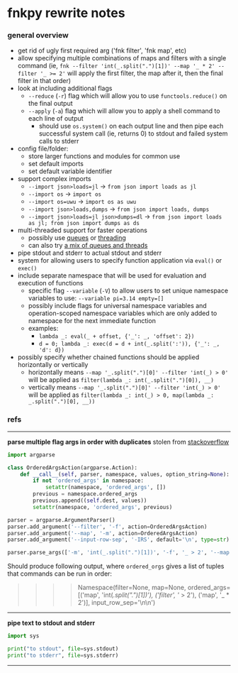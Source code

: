 # fnkpy rewrite notes

### general overview
- get rid of ugly first required arg ('fnk filter', 'fnk map', etc)
- allow specifying multiple combinations of maps and filters with a single command (ie, `fnk --filter 'int(_.split(".")[1])' --map '_ * 2' --filter '_ >= 2'` will apply the first filter, the map after it, then the final filter in that order)
- look at including additional flags
  * `--reduce` (`-r`) flag which will allow you to use `functools.reduce()` on the final output
  * `--apply` (`-a`) flag which will allow you to apply a shell command to each line of output
    - should use `os.system()` on each output line and then pipe each successful system call (ie, returns 0) to stdout and failed system calls to stderr
- config file/folder:
  * store larger functions and modules for common use
  * set default imports
  * set default variable identifier
- support complex imports
  * `--import json>loads=jl` -> `from json import loads as jl`
  * `--import os` -> `import os`
  * `--import os=uwu` -> `import os as uwu`
  * `--import json>loads,dumps` -> `from json import loads, dumps`
  * `--import json>loads=jl json>dumps=dl` -> `from json import loads as jl; from json import dumps as ds`
- multi-threaded support for faster operations
  * possibly use [queues](https://docs.python.org/3/library/queue.html) or [threading](https://code.activestate.com/recipes/577360-a-multithreaded-concurrent-version-of-map/)
  * can also try [a mix of queues and threads](https://stackoverflow.com/questions/3329361/python-something-like-map-that-works-on-threads)
- pipe stdout and stderr to actual stdout and stderr
- system for allowing users to specify function application via `eval()` or `exec()`
- include separate namespace that will be used for evaluation and execution of functions
  * specific flag `--variable` (`-V`) to allow users to set unique namespace variables to use: `--variable pi=3.14 empty=[]`
  * possibly include flags for universal namespace variables and operation-scoped namespace variables which are only added to namespace for the next immediate function
  * examples:
    + `lambda _: eval(_ + offset, {'_': _, 'offset': 2})`
    + `d = 0; lambda _: exec(d = d + int(_.split(':')), {'_': _, 'd': d})`
- possibly specify whether chained functions should be applied horizontally or vertically
  * horizontally means `--map '_.split(".")[0]' --filter 'int(_) > 0'` will be applied as `filter(lambda _: int(_.split(".")[0]), __)`
  * vertically means `--map '_.split(".")[0]' --filter 'int(_) > 0'` will be applied as `filter(lambda _: int(_) > 0, map(lambda _: _.split(".")[0], __))`

### refs
---

**parse multiple flag args in order with duplicates**
stolen from [stackoverflow](https://stackoverflow.com/questions/9027028/argparse-argument-order)
```python
import argparse

class OrderedArgsAction(argparse.Action):
    def __call__(self, parser, namespace, values, option_string=None):
        if not 'ordered_args' in namespace:
            setattr(namespace, 'ordered_args', [])
        previous = namespace.ordered_args
        previous.append((self.dest, values))
        setattr(namespace, 'ordered_args', previous)

parser = argparse.ArgumentParser()
parser.add_argument('--filter', '-f', action=OrderedArgsAction)
parser.add_argument('--map', '-m', action=OrderedArgsAction)
parser.add_argument('--input-row-sep', '-IRS', default='\n', type=str)

parser.parse_args(['-m', 'int(_.split(".")[1])', '-f', '_ > 2', '--map', '_ * 2', '-IRS', '\n\n'])
```
Should produce following output, where `ordered_orgs` gives a list of tuples that commands can be run in order:
> >>> Namespace(filter=None, map=None, ordered_args=[('map', 'int(_.split(".")[1])'), ('filter', '_ > 2'), ('map', '_ * 2')], input_row_sep='\n\n')

---

**pipe text to stdout and stderr**
```python
import sys

print("to stdout", file=sys.stdout)
print("to stderr", file=sys.stderr)
```

---
